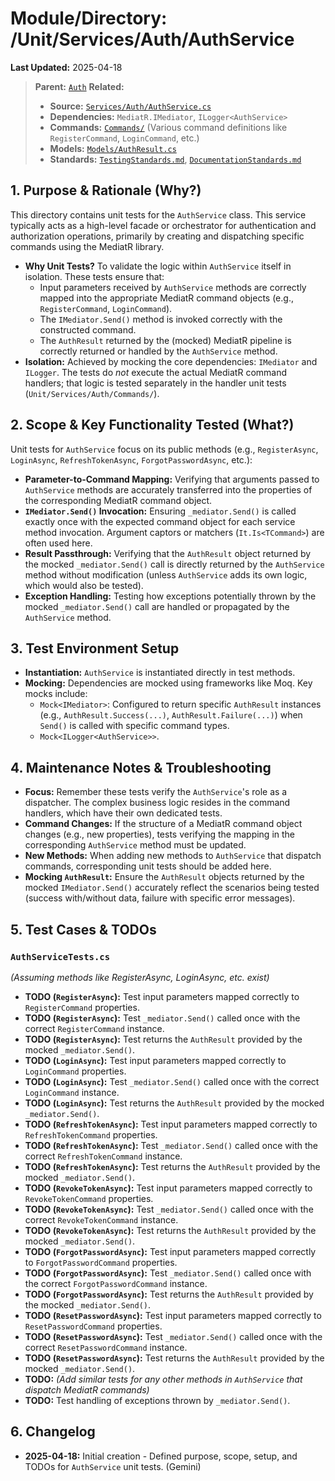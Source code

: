 # Module/Directory: /Unit/Services/Auth/AuthService

**Last Updated:** 2025-04-18

> **Parent:** [`Auth`](../README.md)
> **Related:**
> * **Source:** [`Services/Auth/AuthService.cs`](../../../../../Zarichney.Server/Services/Auth/AuthService.cs)
> * **Dependencies:** `MediatR.IMediator`, `ILogger<AuthService>`
> * **Commands:** [`Commands/`](../../../../../Zarichney.Server/Services/Auth/Commands/) (Various command definitions like `RegisterCommand`, `LoginCommand`, etc.)
> * **Models:** [`Models/AuthResult.cs`](../../../../../Zarichney.Server/Services/Auth/Models/AuthResult.cs)
> * **Standards:** [`TestingStandards.md`](../../../../../Docs/Standards/TestingStandards.md), [`DocumentationStandards.md`](../../../../../Docs/Standards/DocumentationStandards.md)

## 1. Purpose & Rationale (Why?)

This directory contains unit tests for the `AuthService` class. This service typically acts as a high-level facade or orchestrator for authentication and authorization operations, primarily by creating and dispatching specific commands using the MediatR library.

* **Why Unit Tests?** To validate the logic within `AuthService` itself in isolation. These tests ensure that:
    * Input parameters received by `AuthService` methods are correctly mapped into the appropriate MediatR command objects (e.g., `RegisterCommand`, `LoginCommand`).
    * The `IMediator.Send()` method is invoked correctly with the constructed command.
    * The `AuthResult` returned by the (mocked) MediatR pipeline is correctly returned or handled by the `AuthService` method.
* **Isolation:** Achieved by mocking the core dependencies: `IMediator` and `ILogger`. The tests do *not* execute the actual MediatR command handlers; that logic is tested separately in the handler unit tests (`Unit/Services/Auth/Commands/`).

## 2. Scope & Key Functionality Tested (What?)

Unit tests for `AuthService` focus on its public methods (e.g., `RegisterAsync`, `LoginAsync`, `RefreshTokenAsync`, `ForgotPasswordAsync`, etc.):

* **Parameter-to-Command Mapping:** Verifying that arguments passed to `AuthService` methods are accurately transferred into the properties of the corresponding MediatR command object.
* **`IMediator.Send()` Invocation:** Ensuring `_mediator.Send()` is called exactly once with the expected command object for each service method invocation. Argument captors or matchers (`It.Is<TCommand>`) are often used here.
* **Result Passthrough:** Verifying that the `AuthResult` object returned by the mocked `_mediator.Send()` call is directly returned by the `AuthService` method without modification (unless `AuthService` adds its own logic, which would also be tested).
* **Exception Handling:** Testing how exceptions potentially thrown by the mocked `_mediator.Send()` call are handled or propagated by the `AuthService` method.

## 3. Test Environment Setup

* **Instantiation:** `AuthService` is instantiated directly in test methods.
* **Mocking:** Dependencies are mocked using frameworks like Moq. Key mocks include:
    * `Mock<IMediator>`: Configured to return specific `AuthResult` instances (e.g., `AuthResult.Success(...)`, `AuthResult.Failure(...)`) when `Send()` is called with specific command types.
    * `Mock<ILogger<AuthService>>`.

## 4. Maintenance Notes & Troubleshooting

* **Focus:** Remember these tests verify the `AuthService`'s role as a dispatcher. The complex business logic resides in the command handlers, which have their own dedicated tests.
* **Command Changes:** If the structure of a MediatR command object changes (e.g., new properties), tests verifying the mapping in the corresponding `AuthService` method must be updated.
* **New Methods:** When adding new methods to `AuthService` that dispatch commands, corresponding unit tests should be added here.
* **Mocking `AuthResult`:** Ensure the `AuthResult` objects returned by the mocked `IMediator.Send()` accurately reflect the scenarios being tested (success with/without data, failure with specific error messages).

## 5. Test Cases & TODOs

### `AuthServiceTests.cs`
*(Assuming methods like RegisterAsync, LoginAsync, etc. exist)*

* **TODO (`RegisterAsync`):** Test input parameters mapped correctly to `RegisterCommand` properties.
* **TODO (`RegisterAsync`):** Test `_mediator.Send()` called once with the correct `RegisterCommand` instance.
* **TODO (`RegisterAsync`):** Test returns the `AuthResult` provided by the mocked `_mediator.Send()`.
* **TODO (`LoginAsync`):** Test input parameters mapped correctly to `LoginCommand` properties.
* **TODO (`LoginAsync`):** Test `_mediator.Send()` called once with the correct `LoginCommand` instance.
* **TODO (`LoginAsync`):** Test returns the `AuthResult` provided by the mocked `_mediator.Send()`.
* **TODO (`RefreshTokenAsync`):** Test input parameters mapped correctly to `RefreshTokenCommand` properties.
* **TODO (`RefreshTokenAsync`):** Test `_mediator.Send()` called once with the correct `RefreshTokenCommand` instance.
* **TODO (`RefreshTokenAsync`):** Test returns the `AuthResult` provided by the mocked `_mediator.Send()`.
* **TODO (`RevokeTokenAsync`):** Test input parameters mapped correctly to `RevokeTokenCommand` properties.
* **TODO (`RevokeTokenAsync`):** Test `_mediator.Send()` called once with the correct `RevokeTokenCommand` instance.
* **TODO (`RevokeTokenAsync`):** Test returns the `AuthResult` provided by the mocked `_mediator.Send()`.
* **TODO (`ForgotPasswordAsync`):** Test input parameters mapped correctly to `ForgotPasswordCommand` properties.
* **TODO (`ForgotPasswordAsync`):** Test `_mediator.Send()` called once with the correct `ForgotPasswordCommand` instance.
* **TODO (`ForgotPasswordAsync`):** Test returns the `AuthResult` provided by the mocked `_mediator.Send()`.
* **TODO (`ResetPasswordAsync`):** Test input parameters mapped correctly to `ResetPasswordCommand` properties.
* **TODO (`ResetPasswordAsync`):** Test `_mediator.Send()` called once with the correct `ResetPasswordCommand` instance.
* **TODO (`ResetPasswordAsync`):** Test returns the `AuthResult` provided by the mocked `_mediator.Send()`.
* **TODO:** *(Add similar tests for any other methods in `AuthService` that dispatch MediatR commands)*
* **TODO:** Test handling of exceptions thrown by `_mediator.Send()`.

## 6. Changelog

* **2025-04-18:** Initial creation - Defined purpose, scope, setup, and TODOs for `AuthService` unit tests. (Gemini)

